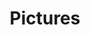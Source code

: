 ---
title: Pictures
crosslinks:
- livven
- pics
- futureporn
- funny
- OopsDidntMeanTo
- Serendipity
- DontTellMom
- TheDepthsBelow
- meirl
- wallpaper
- FOAD
- illusionporn
- titlegore
- FrenchWestIndies
- MildlyVandalised
- aww
- AgainstKarmaWhores
---
